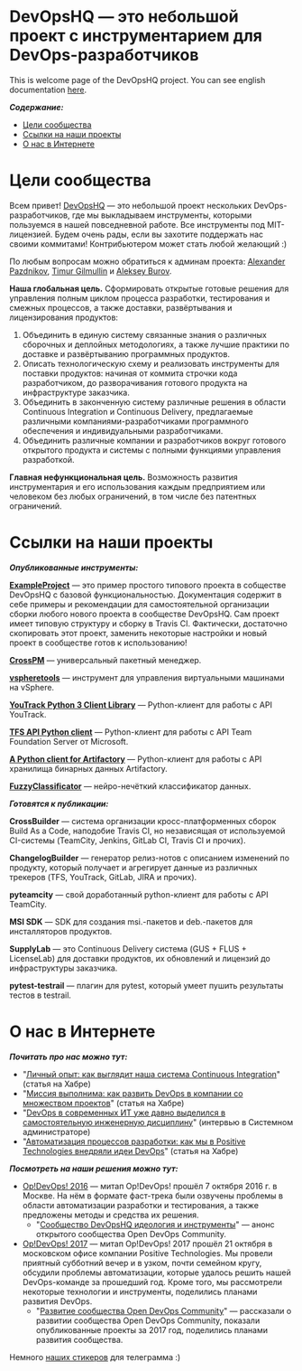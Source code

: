 DevOpsHQ — это небольшой проект с инструментарием для DevOps-разработчиков 
===========================================================================
This is welcome page of the DevOpsHQ project. You can see english documentation [here](https://github.com/devopshq/devopshq/blob/master/README_EN.md).


***Содержание:***
- [Цели сообщества](#Introduction)
- [Ссылки на наши проекты](#Links)
- [О нас в Интернете](#About)


# Цели сообщества <a name="Introduction"></a>

Всем привет! [DevOpsHQ](https://github.com/devopshq) — это небольшой проект нескольких DevOps-разработчиков, где мы выкладываем инструменты, которыми пользуемся в нашей повседневной работе. Все инструменты под MIT-лицензией. Будем очень рады, если вы захотите поддержать нас своими коммитами! Контрибьютером может стать любой желающий :)

По любым вопросам можно обратиться к админам проекта: [Alexander Pazdnikov](https://github.com/apazdnikov), [Timur Gilmullin](https://github.com/Tim55667757) и [Aleksey Burov](https://github.com/orgs/devopshq/people/allburov). 

**Наша глобальная цель.** Сформировать открытые готовые решения для управления полным циклом процесса разработки, тестирования и смежных процессов, а также доставки, развёртывания и лицензирования продуктов:
1. Объединить в единую систему связанные знания о различных сборочных и деплойных методологиях, а также лучшие практики по доставке и развёртыванию программных продуктов.
2. Описать технологическую схему и реализовать инструменты для поставки продуктов: начиная от коммита строчки кода разработчиком, до разворачивания готового продукта на инфраструктуре заказчика.
3. Объединить в законченную систему различные решения в области Continuous Integration и Continuous Delivery, предлагаемые различными компаниями-разработчиками программного обеспечения и индивидуальными разработчиками. 
4. Объединить различные компании и разработчиков вокруг готового открытого продукта и системы с полными функциями управления разработкой.

**Главная нефункциональная цель.** Возможность развития инструментария и его использования каждым предприятием или человеком без любых ограничений, в том числе без патентных ограничений.


# Ссылки на наши проекты <a name="Links"></a>

***Опубликованные инструменты:***

**[ExampleProject](https://devopshq.github.io/ExampleProject/)** — это пример простого типового проекта в собществе DevOpsHQ с базовой функциональностью. Документация содержит в себе примеры и рекомендации для самостоятельной организации сборки любого нового проекта в сообществе DevOpsHQ. Сам проект имеет типовую структуру и сборку в Travis CI. Фактически, достаточно скопировать этот проект, заменить некоторые настройки и новый проект в сообществе готов к использованию!

**[CrossPM](http://devopshq.github.io/crosspm/)** — универсальный пакетный менеджер.

**[vspheretools](http://devopshq.github.io/vspheretools/)** — инструмент для управления виртуальными машинами на vSphere.

**[YouTrack Python 3 Client Library](https://devopshq.github.io/youtrack/)** — Python-клиент для работы с API YouTrack.

**[TFS API Python client](https://devopshq.github.io/tfs/)** — Python-клиент для работы с API Team Foundation Server от Microsoft.

**[A Python client for Artifactory](https://devopshq.github.io/artifactory/)** — Python-клиент для работы с API хранилища бинарных данных Artifactory.

**[FuzzyClassificator](https://devopshq.github.io/FuzzyClassificator/)** — нейро-нечёткий классификатор данных.

***Готовятся к публикации:***

**CrossBuilder** — система организации кросс-платформенных сборок Build As a Code, наподобие Travis CI, но независящая от используемой CI-системы (TeamCity, Jenkins, GitLab CI, Travis CI и прочих). 

**ChangelogBuilder** — генератор релиз-нотов с описанием изменений по продукту, который получает и агрегирует данные из различных трекеров (TFS, YouTrack, GitLab, JIRA и прочих). 

**pyteamcity** — свой доработанный python-клиент для работы с API TeamCity.

**MSI SDK** — SDK для создания msi.-пакетов и deb.-пакетов для инсталляторов продуктов.

**SupplyLab** — это Continuous Delivery система (GUS + FLUS + LicenseLab) для доставки продуктов, их обновлений и лицензий до инфраструктуры заказчика.

**pytest-testrail** — плагин для pytest, который умеет пушить результаты тестов в testrail.


# О нас в Интернете <a name="About"></a>

***Почитать про нас можно тут:***

- "[Личный опыт: как выглядит наша система Continuous Integration](https://habrahabr.ru/company/pt/blog/313616/)" (статья на Хабре)
- "[Миссия выполнима: как развить DevOps в компании со множеством проектов](https://habrahabr.ru/company/pt/blog/310584/)" (статья на Хабре)
- "[DevOps в современных ИТ уже давно выделился в самостоятельную инженерную дисциплину﻿](http://samag.ru/archive/article/3543)" (интервью в Системном администраторе)
- "[Автоматизация процессов разработки: как мы в Positive Technologies внедряли идеи DevOps](https://habrahabr.ru/company/pt/blog/343884/)" (статья на Хабре)

***Посмотреть на наши решения можно тут:***

- [Op!DevOps! 2016](https://www.youtube.com/playlist?list=PLEl1NAXHTFNxcKRN09VQThNbQ33neUyfn) — митап Op!DevOps! прошёл 7 октября 2016 г. в Москве. На нём в формате фаст-трека были озвучены проблемы в области автоматизации разработки и тестирования, а также предложены методы и средства их решения. 
    - "[Сообщество DevOpsHQ идеология и инструменты](https://www.youtube.com/watch?v=BeIeaeVVRbc&index=16&t=0s&list=PLEl1NAXHTFNxcKRN09VQThNbQ33neUyfn)" — анонс открытого сообщества Open DevOps Community. 
- [Op!DevOps! 2017](https://www.youtube.com/playlist?list=PLEl1NAXHTFNyUW3toSkHLL4Jl1cw4vWkc) — митап Op!DevOps! 2017 прошёл 21 октября в московском офисе компании Positive Technologies. Мы провели приятный субботний вечер и в узком, почти семейном кругу, обсудили проблемы автоматизации, которые удалось решить нашей DevOps-команде за прошедший год. Кроме того, мы рассмотрели некоторые технологии и инструменты, поделились планами развития DevOps. 
    - "[Развитие сообщества Open DevOps Community](https://www.youtube.com/watch?v=fYjV-eZlvVA&t=46s&list=PLEl1NAXHTFNyUW3toSkHLL4Jl1cw4vWkc&index=8)" — рассказали о развитии сообщества Open DevOps Community, показали опубликованные проекты за 2017 год, поделились планами развития сообщества. 

Немного [наших стикеров](https://telegram.me/addstickers/opdevops) для телеграмма :)